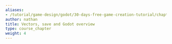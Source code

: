 ```yaml
---
aliases:
- /tutorial/game-design/godot/30-days-free-game-creation-tutorial/chapter4/
author: nathan
title: Vectors, save and Godot overview
type: course_chapter
weight: 4
---
```

